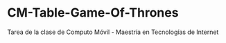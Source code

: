 # CM-Table-Game-Of-Thrones
Tarea de la clase de Computo Móvil - Maestría en Tecnologías de Internet
